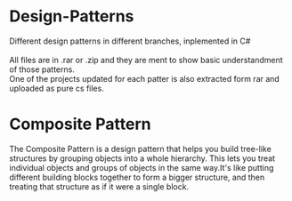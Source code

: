 # Design-Patterns
Different design patterns in different branches, inplemented in C# <br><br>
All files are in .rar or .zip and they are ment to show basic understandment of those patterns. <br>
One of the projects updated for each patter is also extracted form rar and uploaded as pure cs files.
<br>

# Composite Pattern 
The Composite Pattern is a design pattern that helps you build tree-like structures by grouping objects into a whole hierarchy. This lets you treat individual objects and groups of objects in the same way.It's like putting different building blocks together to form a bigger structure, and then treating that structure as if it were a single block.
